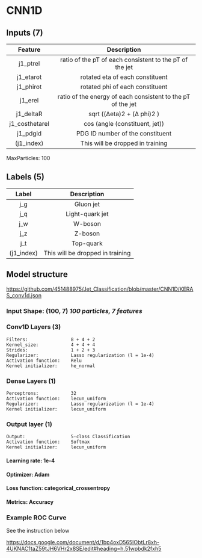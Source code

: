 # CNN1D

## Inputs (7)

Feature|Description
:--:|:--:
j1_ptrel|ratio of the pT of each consistent to the pT of the jet
j1_etarot|rotated eta of each constituent
j1_phirot|rotated phi of each constituent
j1_erel|ratio of the energy of each consistent to the pT of the jet
j1_deltaR|sqrt ((Δeta)2 + (Δ phi)2 )
j1_costhetarel|cos (angle (constituent, jet))
j1_pdgid|PDG ID number of the constituent
(j1_index)|This will be dropped in training
MaxParticles: 100

## Labels (5)

Label|Description
:--:|:--:
j_g|Gluon jet
j_q|Light-quark jet
j_w|W-boson
j_z|Z-boson
j_t|Top-quark
(j1_index)|This will be dropped in training

## Model structure

<https://github.com/451488975/Jet_Classification/blob/master/CNN1D/KERAS_conv1d.json>

### Input Shape: (100, 7) *100 particles, 7 features*

### Conv1D Layers (3)

    Filters:                8 + 4 + 2
    Kernel_size:            4 + 4 + 4
    Strides:                1 + 2 + 3
    Regularizer:            Lasso regularization (l = 1e-4)
    Activation function:    Relu
    Kernel initializer:     he_normal

### Dense Layers (1)

    Perceptrons:            32
    Activation function:    lecun_uniform
    Regularizer:            Lasso regularization (l = 1e-4)
    Kernel initializer:     lecun_uniform

### Output layer (1)

    Output:                 5-class Classification
    Activation function:    Softmax
    Kernel initializer:     lecun_uniform

#### Learning rate:         1e-4

#### Optimizer:             Adam

#### Loss function:         categorical_crossentropy

#### Metrics:               Accuracy

### Example ROC Curve

See the instruction below

<https://docs.google.com/document/d/1bp4oxD565IObtLr8xh-4UKNAC1taZ59tJH6VHr2x8SE/edit#heading=h.51wpbdk2fxh5>
